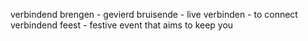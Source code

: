 verbindend 
brengen - 
gevierd 
bruisende - live
verbinden - to connect
verbindend feest - festive event that aims to keep you 